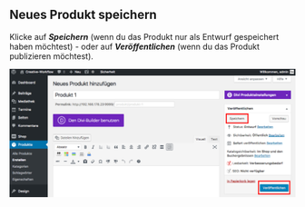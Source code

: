 ## Neues Produkt speichern

Klicke auf _**Speichern**_ (wenn du das Produkt nur als Entwurf gespeichert haben möchtest) - oder auf _**Veröffentlichen**_ (wenn du das Produkt publizieren möchtest).

![image](./assets/save.jpg)
